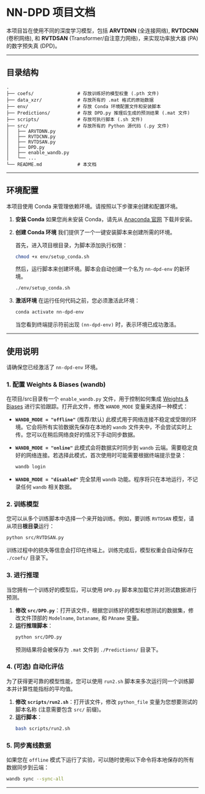 # NN-DPD 项目文档

本项目旨在使用不同的深度学习模型，包括 **ARVTDNN** (全连接网络), **RVTDCNN** (卷积网络), 和 **RVTDSAN** (Transformer/自注意力网络)，来实现功率放大器 (PA) 的数字预失真 (DPD)。

---

## 目录结构

```
.
├── coefs/                # 存放训练好的模型权重 (.pth 文件)
├── data_xzr/             # 存放所有的 .mat 格式的原始数据
├── env/                  # 存放 Conda 环境配置文件和安装脚本
├── Predictions/          # 存放 DPD.py 推理后生成的预测结果 (.mat 文件)
├── scripts/              # 存放可执行脚本 (.sh 文件)
├── src/                  # 存放所有的 Python 源代码 (.py 文件)
│   ├── ARVTDNN.py
│   ├── RVTDCNN.py
│   ├── RVTDSAN.py
│   ├── DPD.py
│   ├── enable_wandb.py
│   └── ...
└── README.md             # 本文档
```

---

## 环境配置

本项目使用 Conda 来管理依赖环境。请按照以下步骤来创建和配置环境。

1.  **安装 Conda**
    如果您尚未安装 Conda，请先从 [Anaconda 官网](https://www.anaconda.com/products/distribution) 下载并安装。

2.  **创建 Conda 环境**
    我们提供了一个一键安装脚本来创建所需的环境。

    首先，进入项目根目录，为脚本添加执行权限：
    ```bash
    chmod +x env/setup_conda.sh
    ```

    然后，运行脚本来创建环境。脚本会自动创建一个名为 `nn-dpd-env` 的新环境。
    ```bash
    ./env/setup_conda.sh
    ```

3.  **激活环境**
    在运行任何代码之前，您必须激活此环境：
    ```bash
    conda activate nn-dpd-env
    ```
    当您看到终端提示符前出现 `(nn-dpd-env)` 时，表示环境已成功激活。

---

## 使用说明

请确保您已经激活了 `nn-dpd-env` 环境。

### 1. 配置 Weights & Biases (wandb)

在项目/src目录有一个 `enable_wandb.py` 文件，用于控制如何集成 [Weights & Biases](https://wandb.ai/) 进行实验跟踪。打开此文件，修改 `WANDB_MODE` 变量来选择一种模式：

-   **`WANDB_MODE = "offline"`** (推荐/默认)
    此模式用于网络连接不稳定或受限的环境。它会将所有实验数据先保存在本地的 `wandb` 文件夹中，不会尝试实时上传。您可以在稍后网络良好的情况下手动同步数据。

-   **`WANDB_MODE = "online"`**
    此模式会将数据实时同步到 `wandb` 云端。需要稳定良好的网络连接。若选择此模式，首次使用时可能需要根据终端提示登录：
    ```bash
    wandb login
    ```

-   **`WANDB_MODE = "disabled"`**
    完全禁用 `wandb` 功能。程序将只在本地运行，不记录任何 `wandb` 相关数据。

### 2. 训练模型

您可以从多个训练脚本中选择一个来开始训练。例如，要训练 `RVTDSAN` 模型，请从项目**根目录**运行：

```bash
python src/RVTDSAN.py
```

训练过程中的损失等信息会打印在终端上。训练完成后，模型权重会自动保存在 `./coefs/` 目录下。

### 3. 进行推理

当您拥有一个训练好的模型后，可以使用 `DPD.py` 脚本来加载它并对测试数据进行预测。

1.  **修改 `src/DPD.py`**：打开该文件，根据您训练好的模型和想测试的数据集，修改文件顶部的 `Modelname`, `Dataname`, 和 `PAname` 变量。
2.  **运行推理脚本**：
    ```bash
    python src/DPD.py
    ```
    预测结果将会被保存为 `.mat` 文件到 `./Predictions/` 目录下。

### 4. (可选) 自动化评估

为了获得更可靠的模型性能，您可以使用 `run2.sh` 脚本来多次运行同一个训练脚本并计算性能指标的平均值。

1.  **修改 `scripts/run2.sh`**：打开该文件，修改 `python_file` 变量为您想要测试的脚本名称 (注意需要包含 `src/` 前缀)。
2.  **运行脚本**：
    ```bash
    bash scripts/run2.sh
    ```

### 5. 同步离线数据

如果您在 `offline` 模式下运行了实验，可以随时使用以下命令将本地保存的所有数据同步到云端：
```bash
wandb sync --sync-all
```

---

